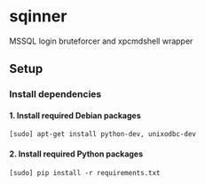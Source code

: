 # sqinner
MSSQL login bruteforcer and xpcmdshell wrapper

## Setup

### Install dependencies

#### 1. Install required Debian packages

`[sudo] apt-get install python-dev, unixodbc-dev`

#### 2. Install required Python packages

`[sudo] pip install -r requirements.txt`
